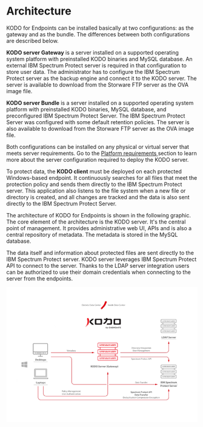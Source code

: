 # Architecture

KODO for Endpoints can be installed basically at two configurations: as the gateway and as the bundle. The differences between both configurations are described below. 

**KODO server Gateway** is a server installed on a supported operating system platform with preinstalled KODO binaries and MySQL database. An external IBM Spectrum Protect server is required in that configuration to store user data. The administrator has to configure the IBM Spectrum Protect server as the backup engine and connect it to the KODO server. The server is available to download from the Storware FTP server as the OVA image file. 

**KODO server Bundle** is a server installed on a supported operating system platform with preinstalled KODO binaries, MySQL database, and preconfigured IBM Spectrum Protect Server. The IBM Spectrum Protect Server was configured with some default retention policies. The server is also available to download from the Storware FTP server as the OVA image file. 

Both configurations can be installed on any physical or virtual server that meets server requirements. Go to the [Platform requirements ](../planning/platform-requirements.md)section to learn more about the server configuration required to deploy the KODO server.

To protect data, the **KODO client** must be deployed on each protected Windows-based endpoint. It continuously searches for all files that meet the protection policy and sends them directly to the IBM Spectrum Protect server. This application also listens to the file system when a new file or directory is created, and all changes are tracked and the data is also sent directly to the IBM Spectrum Protect Server.

The architecture of KODO for Endpoints is shown in the following graphic. The core element of the architecture is the KODO server. It's the central point of management. It provides administrative web UI, APIs and is also a central repository of metadata. The metadata is stored in the MySQL database.  

The data itself and information about protected files are sent directly to the IBM Spectrum Protect server. KODO server leverages IBM Spectrum Protect API to connect to the server. Thanks to the LDAP server integration users can be authorized to use their domain credentials when connecting to the server from the endpoints.  

![](../.gitbook/assets/image%20%287%29.png)

